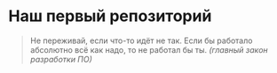 # Наш первый репозиторий

> Не переживай, если что-то идёт не так.
> Если бы работало абсолютно всё как надо, то не работал бы ты.
> *(главный закон разработки ПО)*

